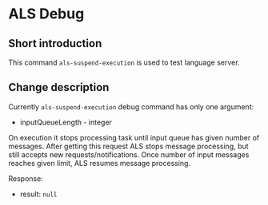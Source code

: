 # ALS Debug

## Short introduction

This command `als-suspend-execution` is used to test language server.

## Change description

Currently `als-suspend-execution` debug command has only one argument:

* inputQueueLength - integer

On execution it stops processing task until input queue has given
number of messages. After getting this request ALS stops message
processing, but still accepts new requests/notifications. Once
number of input messages reaches given limit, ALS resumes message
processing.

Response:
* result: `null`
